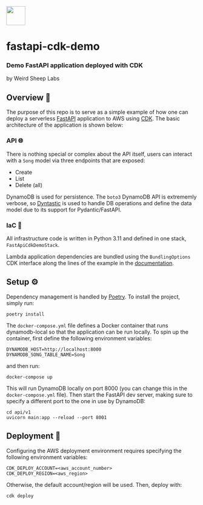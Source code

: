 <img src="https://weirdsheeplabs.com/android-chrome-192x192.png" width=50 />

# fastapi-cdk-demo

### Demo FastAPI application deployed with CDK

by Weird Sheep Labs

## Overview 📖

The purpose of this repo is to serve as a simple example of how one can deploy a serverless [FastAPI](https://fastapi.tiangolo.com) application to AWS using [CDK](https://docs.aws.amazon.com/cdk/api/v1/). The basic architecture of the application is shown below:

### API 🌐

There is nothing special or complex about the API itself, users can interact with a `Song` model via three endpoints that are exposed:

- Create
- List
- Delete (all)

DynamoDB is used for persistence. The `boto3` DynamoDB API is extrememly verbose, so [Dyntastic](https://github.com/nayaverdier/dyntastic) is used to handle DB operations and define the data model due to its support for Pydantic/FastAPI.

### IaC 🧱

All infrastructure code is written in Python 3.11 and defined in one stack, `FastApiCdkDemoStack`.

Lambda application dependencies are bundled using the `BundlingOptions` CDK interface along the lines of the example in the [documentation](https://docs.aws.amazon.com/cdk/api/v1/docs/aws-lambda-readme.html#bundling-asset-code).

## Setup ⚙️

Dependency management is handled by [Poetry](http://python-poetry.org/). To install the project, simply run:

```
poetry install
```

The `docker-compose.yml` file defines a Docker container that runs dynamodb-local so that the application can be run locally. To spin up the container, first define the following environment variables:

```
DYNAMODB_HOST=http://localhost:8000
DYNAMODB_SONG_TABLE_NAME=Song
```

and then run:

```
docker-compose up
```

This will run DynamoDB locally on port 8000 (you can change this in the `docker-compose.yml` file). Then start the FastAPI dev server, making sure to specify a different port to the one in use by DynamoDB:

```
cd api/v1
uvicorn main:app --reload --port 8001
```

## Deployment 🚀

Configuring the AWS deployment environment requires specifying the following environment variables:

```
CDK_DEPLOY_ACCOUNT=<aws_account_number>
CDK_DEPLOY_REGION=<aws_region>
```

Otherwise, the default account/region will be used. Then, deploy with:

```
cdk deploy
```
